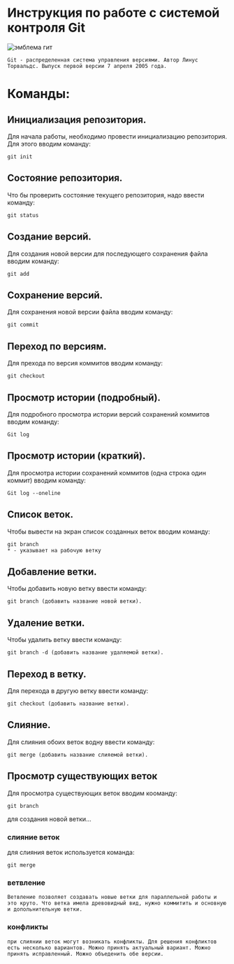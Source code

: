 # **Инструкция по работе с системой контроля Git**

![эмблема гит](git.jpeg)

    Git - распределенная система управления версиями. Автор Линус Торвальдс. Выпуск первой версии 7 апреля 2005 года.
# **Команды:**

## Инициализация репозитория.
Для начала работы, необходимо провести инициализацию репозитория. Для этого вводим команду:

    git init

## Состояние репозитория.
Что бы проверить состояние текущего репозитория, надо ввести команду:

    git status

## Создание версий.
Для создания новой версии для последующего сохранения файла вводим команду:

    git add

## Сохранение версий.
Для сохранения новой версии файла вводим команду:

    git commit

## Переход по версиям.
Для прехода по версия коммитов вводим команду:

    git checkout

## Просмотр истории (подробный).
Для подробного просмотра истории версий сохранений коммитов вводим команду:

    Git log

## Просмотр истории (краткий).
Для просмотра истории сохранений коммитов (одна строка один коммит)
вводим команду:

    Git log --oneline

## Список веток.
Чтобы вывести на экран список созданных веток вводим команду:

    git branch
    * - указывает на рабочую ветку

## Добавление ветки.
Чтобы добавить новую ветку ввести команду:

    git branch (добавить название новой ветки).

## Удаление ветки.
Чтобы удалить ветку ввести команду:

    git branch -d (добавить название удаляемой ветки).
    
## Переход в ветку.
Для перехода в другую ветку ввести команду:

    git checkout (добавить название ветки).

## Слияние.
Для слияния обоих веток  водну ввести команду:

    git merge (добавить название слияемой ветки).


## Просмотр существующих веток
Для просмотра существующих веток вводим кооманду: 

    git branch
    

для создания новой ветки...

### слияние веток
 
для слияния веток используется команда:

    git merge
    
### ветвление

    Ветвление позволяет создавать новые ветки для параллельной работы и это круто. Что ветка имела древовидный вид, нужно коммитить и основную и допольнительную ветки.

### конфликты

    при слиянии веток могут возникать конфликты. Для решения конфликтов есть несколько вариантов. Можно принять актуальный вариант. Можно принять исправленный. Можно объеденить обе версии.
    